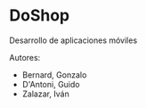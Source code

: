 # DoShop
Desarrollo de aplicaciones móviles

Autores:
  - Bernard, Gonzalo
  - D'Antoni, Guido
  - Zalazar, Iván
